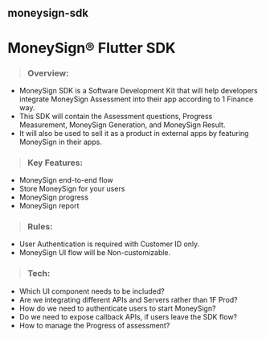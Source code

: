 ## moneysign-sdk

# MoneySign® Flutter SDK

> ### Overview: 
- MoneySign SDK is a Software Development Kit that will help developers integrate MoneySign Assessment into their app according to 1 Finance way.
- This SDK will contain the Assessment questions, Progress Measurement, MoneySign Generation, and MoneySign Result.
- It will also be used to sell it as a product in external apps by featuring MoneySign in their apps. 

> ### Key Features: 
- MoneySign end-to-end flow
- Store MoneySign for your users
- MoneySign progress
- MoneySign report

> ### Rules: 
- User Authentication is required with Customer ID only.
- MoneySign UI flow will be Non-customizable.

> ### Tech:
- Which UI component needs to be included?
- Are we integrating different APIs and Servers rather than 1F Prod?
- How do we need to authenticate users to start MoneySign?
- Do we need to expose callback APIs, if users leave the SDK flow?
- How to manage the Progress of assessment?
